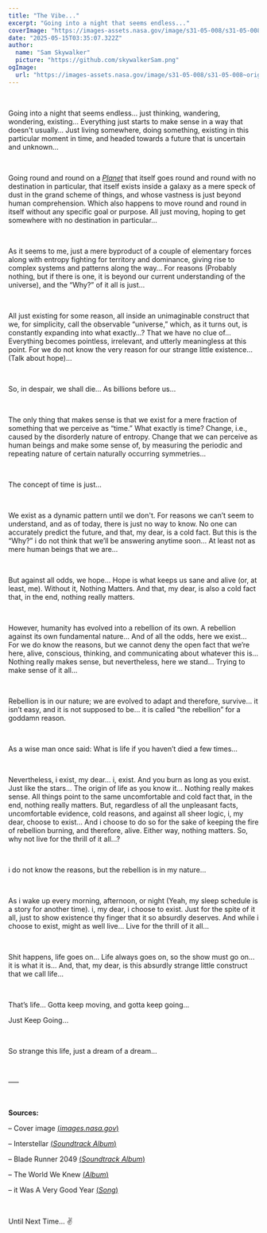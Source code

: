```yaml
---
title: "The Vibe..."
excerpt: "Going into a night that seems endless..."
coverImage: "https://images-assets.nasa.gov/image/s31-05-008/s31-05-008~orig.jpg"
date: "2025-05-15T03:35:07.322Z"
author:
  name: "Sam Skywalker"
  picture: "https://github.com/skywalkerSam.png"
ogImage:
  url: "https://images-assets.nasa.gov/image/s31-05-008/s31-05-008~orig.jpg"
---
```


&nbsp;

Going into a night that seems endless... just thinking, wandering, wondering, existing... Everything just starts to make sense in a way that doesn't usually… Just living somewhere, doing something, existing in this particular moment in time, and headed towards a future that is uncertain and unknown…

&nbsp;

Going round and round on a [*Planet*](https://images.nasa.gov/details/PIA18033) that itself goes round and round with no destination in particular, that itself exists inside a galaxy as a mere speck of dust in the grand scheme of things, and whose vastness is just beyond human comprehension. Which also happens to move round and round in itself without any specific goal or purpose. All just moving, hoping to get somewhere with no destination in particular…

&nbsp;

As it seems to me, just a mere byproduct of a couple of elementary forces along with entropy fighting for territory and dominance, giving rise to complex systems and patterns along the way… For reasons (Probably nothing, but if there is one, it is beyond our current understanding of the universe), and the “Why?” of it all is just…

&nbsp;

All just existing for some reason, all inside an unimaginable construct that we, for simplicity, call the observable “universe,” which, as it turns out, is constantly expanding into what exactly…? That we have no clue of… Everything becomes pointless, irrelevant, and utterly meaningless at this point. For we do not know the very reason for our strange little existence… (Talk about hope)…

&nbsp;

So, in despair, we shall die… As billions before us…

&nbsp;

The only thing that makes sense is that we exist for a mere fraction of something that we perceive as “time.” What exactly is time? Change, i.e., caused by the disorderly nature of entropy. Change that we can perceive as human beings and make some sense of, by measuring the periodic and repeating nature of certain naturally occurring symmetries…

&nbsp;

The concept of time is just…

&nbsp;

We exist as a dynamic pattern until we don't. For reasons we can’t seem to understand, and as of today, there is just no way to know. No one can accurately predict the future, and that, my dear, is a cold fact. But this is the “Why?” i do not think that we’ll be answering anytime soon… At least not as mere human beings that we are…

&nbsp;

But against all odds, we hope… Hope is what keeps us sane and alive (or, at least, me). Without it, Nothing Matters. And that, my dear, is also a cold fact that, in the end, nothing really matters.

&nbsp;

However, humanity has evolved into a rebellion of its own. A rebellion against its own fundamental nature… And of all the odds, here we exist... For we do know the reasons, but we cannot deny the open fact that we’re here, alive, conscious, thinking, and communicating about whatever this is… Nothing really makes sense, but nevertheless, here we stand… Trying to make sense of it all…

&nbsp;

Rebellion is in our nature; we are evolved to adapt and therefore, survive… it isn’t easy, and it is not supposed to be… it is called “the rebellion” for a goddamn reason.

&nbsp;

As a wise man once said: What is life if you haven’t died a few times…

&nbsp;

Nevertheless, i exist, my dear... i, exist. And you burn as long as you exist. Just like the stars... The origin of life as you know it… Nothing really makes sense. All things point to the same uncomfortable and cold fact that, in the end, nothing really matters. But, regardless of all the unpleasant facts, uncomfortable evidence, cold reasons, and against all sheer logic, i, my dear, choose to exist… And i choose to do so for the sake of keeping the fire of rebellion burning, and therefore, alive. Either way, nothing matters. So, why not live for the thrill of it all…?

&nbsp;

i do not know the reasons, but the rebellion is in my nature…

&nbsp;

As i wake up every morning, afternoon, or night (Yeah, my sleep schedule is a story for another time). i, my dear, i choose to exist. Just for the spite of it all, just to show existence thy finger that it so absurdly deserves. And while i choose to exist, might as well live… Live for the thrill of it all…

&nbsp;

Shit happens, life goes on… Life always goes on, so the show must go on… it is what it is… And, that, my dear, is this absurdly strange little construct that we call life…

&nbsp;

That’s life… Gotta keep moving, and gotta keep going…

Just Keep Going…

&nbsp;

So strange this life, just a dream of a dream…

&nbsp;

–––

&nbsp;

**Sources:**

– Cover image [(*images.nasa.gov*)](https://images.nasa.gov/details/s31-05-008)

– Interstellar [(*Soundtrack Album*)](https://open.spotify.com/album/3B61kSKTxlY36cYgzvf3cP?si=wwnMw_gWQZWbLdTZhNWY1A)

– Blade Runner 2049 [(*Soundtrack Album*)](https://open.spotify.com/album/5kSUsy5FU3Wcxd4DBvXFm4?si=FPaZOVxFR7K74mKiK2_UIA)

– The World We Knew [(*Album*)](https://open.spotify.com/album/67Evm6gPc9wFSUf1aXOrKO?si=Vztsp4tsT5m_t3fvamA-vg)

– it Was A Very Good Year [(*Song*)](https://open.spotify.com/track/1vLPTWPfJSIrqOhNUWNfNY?si=0a0f7ccaf3804d4e)

&nbsp;

Until Next Time... ✌️

&nbsp;
